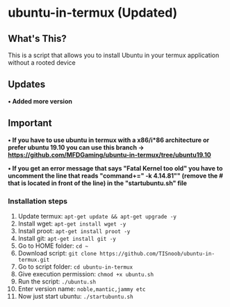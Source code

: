 # ubuntu-in-termux (Updated)


## What's This?

This is a script that allows you to install Ubuntu in your termux application without a rooted device

## Updates

**• Added more version**

## Important

**• If you have to use ubuntu in termux with a x86/i\*86 architecture or prefer ubuntu 19.10 you can use this branch -> https://github.com/MFDGaming/ubuntu-in-termux/tree/ubuntu19.10**

**• If you get an error message that says "Fatal Kernel too old" you have to uncomment the line that reads "command+=" -k 4.14.81"" (remove the # that is located in front of the line) in the "startubuntu.sh" file**

### Installation steps

1. Update termux: `apt-get update && apt-get upgrade -y`
2. Install wget: `apt-get install wget -y`
3. Install proot: `apt-get install proot -y`
4. Install git: `apt-get install git -y`
5. Go to HOME folder: `cd ~`
6. Download script: `git clone https://github.com/TISnoob/ubuntu-in-termux.git`
7. Go to script folder: `cd ubuntu-in-termux`
8. Give execution permission: `chmod +x ubuntu.sh`
9. Run the script: `./ubuntu.sh`
10. Enter version name: `noble,mantic,jammy etc`
11. Now just start ubuntu: `./startubuntu.sh`
